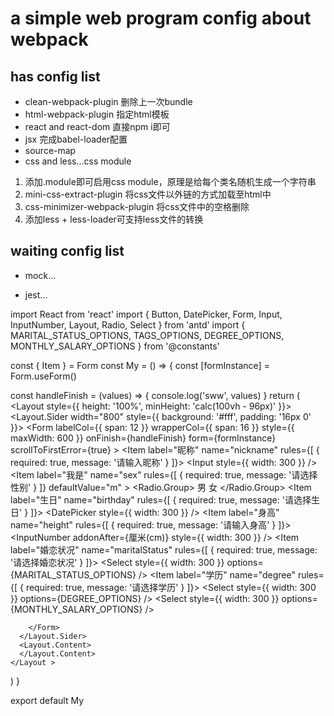 # a simple web program config about webpack
## has config list
- clean-webpack-plugin 删除上一次bundle
- html-webpack-plugin 指定html模板
- react and react-dom 直接npm i即可
- jsx 完成babel-loader配置
- source-map
- css and less...css module
1. 添加.module即可启用css module，原理是给每个类名随机生成一个字符串
2. mini-css-extract-plugin 将css文件以外链的方式加载至html中
3. css-minimizer-webpack-plugin 将css文件中的空格删除
4. 添加less + less-loader可支持less文件的转换

## waiting config list
- mock...

- jest...

import React from 'react'
import { Button, DatePicker, Form, Input, InputNumber, Layout, Radio, Select } from 'antd'
import { MARITAL_STATUS_OPTIONS, TAGS_OPTIONS, DEGREE_OPTIONS, MONTHLY_SALARY_OPTIONS } from '@constants'

const { Item } = Form
const My = () => {
  const [formInstance] = Form.useForm()

  const handleFinish = (values) => { console.log('sww', values) }
  return (
    <Layout style={{ height: '100%', minHeight: 'calc(100vh - 96px)' }}>
      <Layout.Sider width="800" style={{ background: '#fff', padding: '16px 0' }}>
        <Form
          labelCol={{ span: 12 }}
          wrapperCol={{ span: 16 }}
          style={{ maxWidth: 600 }}
          onFinish={handleFinish}
          form={formInstance}
          scrollToFirstError={true}
        >
          <Item label="昵称" name="nickname"
            rules={[
              {
                required: true,
                message: '请输入昵称'
              }
            ]}>
            <Input style={{ width: 300 }} />
          </Item>
          <Item label="我是" name="sex"
            rules={[
              {
                required: true,
                message: '请选择性别'
              }
            ]}
            defaultValue="m"
          >
            <Radio.Group>
              <Radio value="m">男</Radio>
              <Radio value="w">女</Radio>
            </Radio.Group>
          </Item>
          <Item label="生日" name="birthday"
            rules={[
              {
                required: true,
                message: '请选择生日'
              }
            ]}>
            <DatePicker style={{ width: 300 }} />
          </Item>
          <Item label="身高" name="height"
            rules={[
              {
                required: true,
                message: '请输入身高'
              }
            ]}>
            <InputNumber addonAfter={<span>厘米(cm)</span>} style={{ width: 300 }} />
          </Item>
          <Item label="婚恋状况" name="maritalStatus"
            rules={[
              {
                required: true,
                message: '请选择婚恋状况'
              }
            ]}>
            <Select style={{ width: 300 }} options={MARITAL_STATUS_OPTIONS} />
          </Item>
          <Item label="学历" name="degree"
            rules={[
              {
                required: true,
                message: '请选择学历'
              }
            ]}>
            <Select style={{ width: 300 }} options={DEGREE_OPTIONS} />
          </Item>
          <Item label="月薪" name="monthlySalary">
            <Select style={{ width: 300 }} options={MONTHLY_SALARY_OPTIONS} />
          </Item>
         
        </Form>
      </Layout.Sider>
      <Layout.Content>
      </Layout.Content>
    </Layout >

  )
}

export default My
